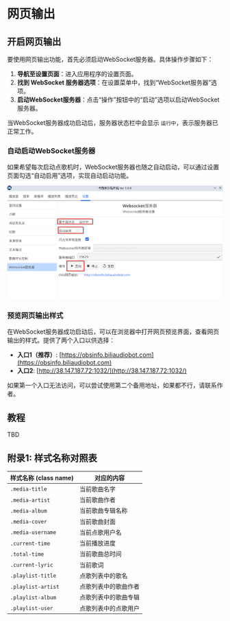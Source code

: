 # 网页输出

## 开启网页输出

要使用网页输出功能，首先必须启动WebSocket服务器。具体操作步骤如下：

1. **导航至设置页面**：进入应用程序的设置页面。
2. **找到 WebSocket 服务器选项**：在设置菜单中，找到“WebSocket服务器”选项。
3. **启动WebSocket服务器**：点击“操作”按钮中的“启动”选项以启动WebSocket服务器。

当WebSocket服务器成功启动后，服务器状态栏中会显示 `运行中`，表示服务器已正常工作。

### 自动启动WebSocket服务器

如果希望每次启动点歌机时，WebSocket服务器也随之自动启动，可以通过设置页面勾选“自动启用”选项，实现自动启动功能。

![](../assets/Screenshot_20240903_212748.png)

### 预览网页输出样式

在WebSocket服务器成功启动后，可以在浏览器中打开网页预览界面，查看网页输出的样式。提供了两个入口以供选择：

- **入口1（推荐）**: [https://obsinfo.biliaudiobot.com](https://obsinfo.biliaudiobot.com)
- **入口2**: [http://38.147.187.72:1032/](http://38.147.187.72:1032/)

如果第一个入口无法访问，可以尝试使用第二个备用地址，如果都不行，请联系作者。

## 教程

TBD

## 附录1: 样式名称对照表

| 样式名称 (class name)  | 对应的内容      |
|--------------------|------------|
| `.media-title`     | 当前歌曲名字     |
| `.media-artist`    | 当前歌曲作者     |
| `.media-album`     | 当前歌曲专辑名称   |
| `.media-cover`     | 当前歌曲封面     |
| `.media-username`  | 当前点歌用户名    |
| `.current-time`    | 当前播放进度     |
| `.total-time`      | 当前歌曲总时间    |
| `.current-lyric`   | 当前歌词       |
| `.playlist-title`  | 点歌列表中的歌名   |
| `.playlist-artist` | 点歌列表中的歌曲作者 |
| `.playlist-album`  | 点歌列表中的歌曲专辑 |
| `.playlist-user`   | 点歌列表中的点歌用户 |
